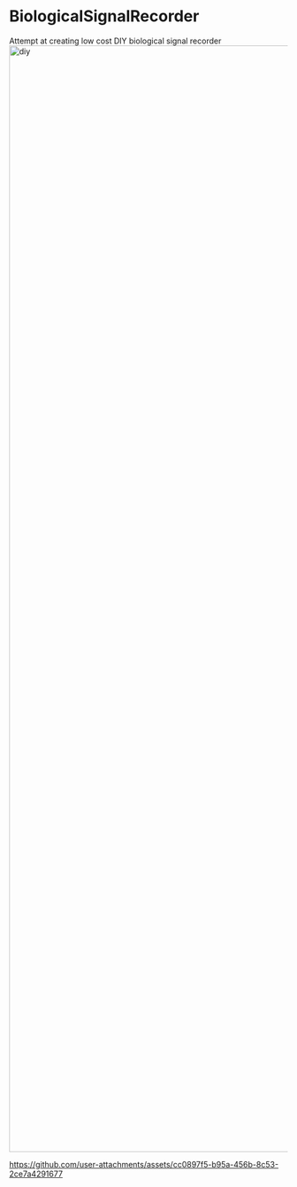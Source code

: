 # BiologicalSignalRecorder
Attempt at creating low cost DIY biological signal recorder
<img width="1414" height="2000" alt="diy" src="https://github.com/user-attachments/assets/2860077f-655a-4031-8bc7-da91459e2f16" />


https://github.com/user-attachments/assets/cc0897f5-b95a-456b-8c53-2ce7a4291677

